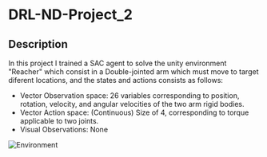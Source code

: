 # DRL-ND-Project_2

## Description

In this project I trained a SAC agent to solve the unity environment "Reacher" which consist in a Double-jointed arm which must move to target diferent locations, and the states and actions consists as follows:

* Vector Observation space: 26 variables corresponding to position, rotation, velocity, and angular velocities of the two arm rigid bodies.
* Vector Action space: (Continuous) Size of 4, corresponding to torque applicable to two joints.
* Visual Observations: None

![Environment](https://github.com/Unity-Technologies/ml-agents/blob/master/docs/images/reacher.png?raw=true)

